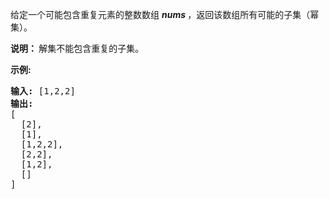 <html>
 <body>
  <p>
   给定一个可能包含重复元素的整数数组
   <em>
    <strong>
     nums
    </strong>
   </em>
   ，返回该数组所有可能的子集（幂集）。
  </p>
  <p>
   <strong>
    说明：
   </strong>
   解集不能包含重复的子集。
  </p>
  <p>
   <strong>
    示例:
   </strong>
  </p>
  <pre><strong>输入:</strong> [1,2,2]
<strong>输出:</strong>
[
  [2],
  [1],
  [1,2,2],
  [2,2],
  [1,2],
  []
]</pre>
 </body>
</html>